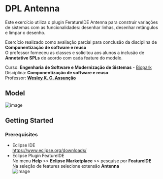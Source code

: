 # DPL Antenna  
Este exercício utiliza o plugin FeratureIDE Antenna para construir variações de sistemas com as funcionalidades: desenhar linhas, desenhar retângulos e limpar o desenho.  

Exercício realizado como avaliação parcial para conclusão da disciplina de **Componentização de software e reuso**  
O professor forneceu as classes e solicitou aos alunos a inclusão de __Annotative SPLs__ de acordo com cada feature do modelo. 

Curso: **Engenharia de Software e Modernização de Sistemas** - [Biopark](https://bioparkeducacao.com)  
Disciplina: **Componentização de software e reuso**   
Professor: **[Wesley K. G. Assunção](https://wesleyklewerton.github.io)**   
## Model  
![image](https://github.com/JaqueMalman/DPL_Antenna/assets/9538089/a48f2146-8103-4deb-be50-bed69b67da5b)  


## Getting Started
### Prerequisites
- Eclipse IDE  
https://www.eclipse.org/downloads/
- Eclipse Plugin FeatureIDE  
No menu **Help** >> **Eclipse Marketplace** >> pesquise por **FeatureIDE**  
Na seleção de features selecione extensão **Antenna**  
![image](https://github.com/JaqueMalman/DPL_Antenna/assets/9538089/22cede6f-2163-4129-b070-a0fbfc63096d)

